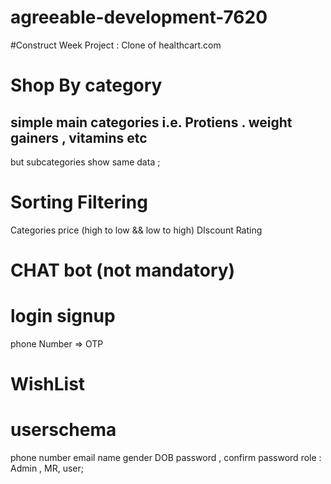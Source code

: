 # agreeable-development-7620

#Construct Week Project : Clone of healthcart.com

# Shop By category

## simple main categories i.e. Protiens . weight gainers , vitamins etc

but subcategories show same data ;

# Sorting Filtering

Categories
price (high to low && low to high)
DIscount
Rating

# CHAT bot (not mandatory)

# login signup

phone Number => OTP

# WishList

# userschema

phone number
email
name
gender
DOB
password , confirm password
role : Admin , MR, user;

